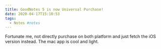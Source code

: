 ```yaml
---
title: GoodNotes 5 is now Universal Purchase!
date: 2020-04-17T15:10:53
tags:
  - Notes #notes
---
```


Fortunate me, not directly purchase on both platform and just fetch the iOS version instead. The mac app is cool and light.